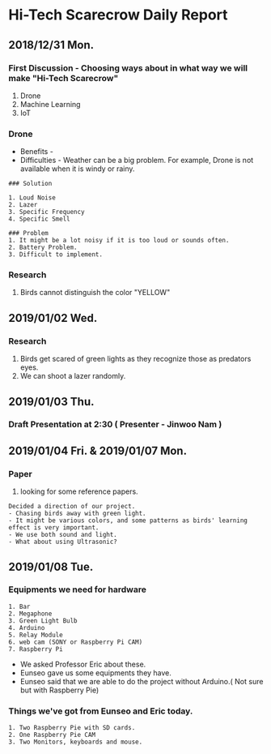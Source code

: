# Hi-Tech Scarecrow Daily Report <br/>

## 2018/12/31 Mon. <br/>

### First Discussion - Choosing ways about in what way we will make "Hi-Tech Scarecrow"
1. Drone
2. Machine Learning
3. IoT

### Drone
- Benefits - 
- Difficulties - Weather can be a big problem. For example, Drone is not available when it is windy or rainy.

```
### Solution

1. Loud Noise
2. Lazer
3. Specific Frequency
4. Specific Smell

### Problem
1. It might be a lot noisy if it is too loud or sounds often.
2. Battery Problem.
3. Difficult to implement.
```
  
  
### Research
  1. Birds cannot distinguish the color "YELLOW"


## 2019/01/02 Wed.

### Research
  1. Birds get scared of green lights as they recognize those as predators eyes.
  2. We can shoot a lazer randomly.

## 2019/01/03 Thu.

### Draft Presentation at 2:30 ( Presenter - Jinwoo Nam )

## 2019/01/04 Fri. & 2019/01/07 Mon.

### Paper
1. looking for some reference papers.

```
Decided a direction of our project. 
- Chasing birds away with green light.
- It might be various colors, and some patterns as birds' learning effect is very important.
- We use both sound and light.
- What about using Ultrasonic?
```

## 2019/01/08 Tue.  

### Equipments we need for hardware
```
1. Bar
2. Megaphone
3. Green Light Bulb
4. Arduino
5. Relay Module
6. web cam (SONY or Raspberry Pi CAM)
7. Raspberry Pi
```
- We asked Professor Eric about these.
- Eunseo gave us some equipments they have.
- Eunseo said that we are able to do the project without Arduino.( Not sure but with Raspberry Pie)

### Things we've got from Eunseo and Eric today.
```
1. Two Raspberry Pie with SD cards.
2. One Raspberry Pie CAM
3. Two Monitors, keyboards and mouse.
```
